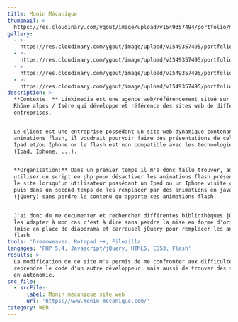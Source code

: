 ```yaml
---
title: Monin Mécanique
thumbnail: >-
  https://res.cloudinary.com/ygout/image/upload/v1549357494/portfolio/monin%20m%C3%A9canique/photo-1-1-.png
gallery:
  - >-
    https://res.cloudinary.com/ygout/image/upload/v1549357495/portfolio/monin%20m%C3%A9canique/photo-2-1-.png
  - >-
    https://res.cloudinary.com/ygout/image/upload/v1549357495/portfolio/monin%20m%C3%A9canique/photo-1.png
  - >-
    https://res.cloudinary.com/ygout/image/upload/v1549357495/portfolio/monin%20m%C3%A9canique/photo-4.png
  - >-
    https://res.cloudinary.com/ygout/image/upload/v1549357495/portfolio/monin%20m%C3%A9canique/photo-2.png
description: >-
  **Contexte: ** Linkimedia est une agence web/référencement situé sur région
  Rhône alpes / Isère qui développe et référence des sites web de différentes
  entreprises.


  Le client est une entreprise possédant un site web dynamique contenant des
  animations flash, il voudrait pourvoir faire des présentations de celui-ci sur
  Ipad et/ou Iphone or le flash est non compatible avec les technologies Apple
  (Ipad, Iphone, ...).


  **Organisation:** Dans un premier temps il m'a donc fallu trouver, adapter et
  utiliser un script en php pour désactiver les animations flash présentent sur
  le site lorsqu'un utilisateur possédant un Ipad ou un Iphone visite celui-ci
  puis dans un second temps de les remplacer par des animations en javascript
  (jQuery) sans perdre le contenu qu'apporte ces animations flash.


  J'ai donc du me documenter et rechercher différentes bibliothèques jQuery et
  les adapter à mon cas c'est à dire sans perdre la mise en forme d'origine
  (mise en place de diaporama et carrousel jQuery pour remplacer les animations
  flash
tools: 'Dreamweaver, Notepad ++, Filezilla'
langages: 'PHP 5.4, Javascript/jQuery, HTML5, CSS3, Flash'
results: >-
  La modification de ce site m'a permis de me confronter aux difficultés de
  reprendre le code d'un autre développeur, mais aussi de trouver des solutions
  en autonomie.
src_file:
  - srcFile:
      label: Monin mécanique site web
      url: 'https://www.monin-mecanique.com/'
category: WEB
---
```


